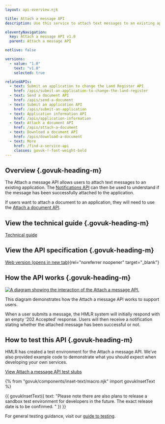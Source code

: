 ```yaml
---
layout: api-overview.njk

title: Attach a message API
description: Use this service to attach text messages to an existing application. 

eleventyNavigation:
  key: Attach a message API v1.0
  parent: Attach a message API

notlive: false

versions:
  - value: "1.0"
    text: "v1.0"
    selected: true

relatedAPIs:
  - text: Submit an application to change the Land Register API
    href: /apis/submit-an-application-to-change-the-land-register 
  - text: Send a document API
    href: /apis/send-a-document
  - text: Submit an application API
    href: /apis/submit-an-application
  - text: Application information API
    href: /apis/application-information
  - text: Attach a document API
    href: /apis/attach-a-document
  - text: Download a document API
    href: /apis/download-a-document
  - text: More
    href: /find-a-service-api
    classes: govuk-!-font-weight-bold
---
```


<section>

## Overview {.govuk-heading-m}

The Attach a message API allows users to attach text messages to an existing application. The [Notifications API](/apis/notifications) can then be used to understand if the message has been successfully attached to the application. 

If users want to attach a document to an application, they will need to use the [Attach a document API](/apis/attach-a-document). 

</section>

<section>

## View the technical guide {.govuk-heading-m}

[Technical guide](./technical-guide)

</section>

<section>

## View the API specification {.govuk-heading-m}

[Web version (opens in new tab)](https://landregistry.github.io/bgtechdoc/documents/submit-an-application-to-change-the-register/v1.0/openapi.html#tag/Attach-a-message){rel="noreferrer noopener" target="_blank"}

</section>
  
<section>

## How the API works {.govuk-heading-m}

<a target="_blank" href="/assets/images/attach-message-with-notifications.png">
  <img src="/assets/images/attach-message-with-notifications.png" alt="A diagram showing the interaction of the Attach a message API."></a>

This diagram demonstrates how the Attach a message API works to support users.  

When a user submits a message, the HMLR system will initially respond with an empty ‘202 Accepted’ response. Users will then receive a notification stating whether the attached message has been successful or not. 

</section>

<section>

## How to test this API {.govuk-heading-m}

HMLR has created a test environment for the Attach a message API. We’ve also provided example code to demonstrate what you should expect when developing your own services. 

[View Attach a message API test stubs](./test-stubs) 

{% from "govuk/components/inset-text/macro.njk" import govukInsetText %}

{{ govukInsetText({
  text: "Please note there are also plans to release a sandbox test environment for developers in the future. The exact release date is to be confirmed. "
}) }}

For general testing guidance, visit our [guide to testing](/a-guide-to-testing).

</section>
